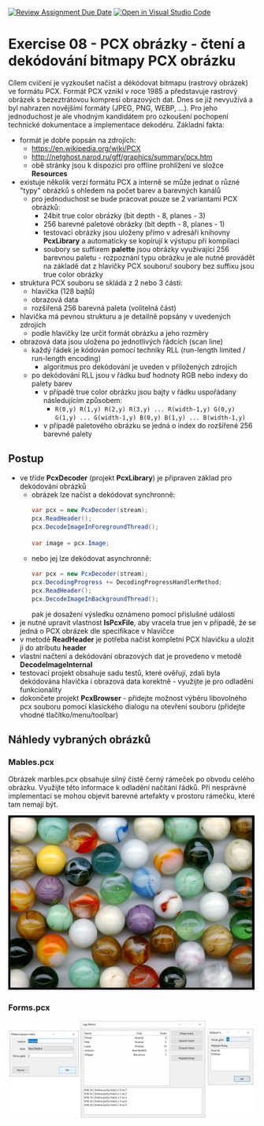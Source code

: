 [![Review Assignment Due Date](https://classroom.github.com/assets/deadline-readme-button-24ddc0f5d75046c5622901739e7c5dd533143b0c8e959d652212380cedb1ea36.svg)](https://classroom.github.com/a/-7fpTXb6)
[![Open in Visual Studio Code](https://classroom.github.com/assets/open-in-vscode-718a45dd9cf7e7f842a935f5ebbe5719a5e09af4491e668f4dbf3b35d5cca122.svg)](https://classroom.github.com/online_ide?assignment_repo_id=10828908&assignment_repo_type=AssignmentRepo)
# Exercise 08 - PCX obrázky - čtení a dekódování bitmapy PCX obrázku

Cílem cvičení je vyzkoušet načíst a dékódovat bitmapu (rastrový obrázek) ve formátu PCX. Formát PCX vznikl v roce 1985 a představuje rastrový obrázek s bezeztrátovou kompresí obrazových dat. Dnes se již nevyužívá a byl nahrazen novějšími formáty (JPEG, PNG, WEBP, ...). Pro jeho jednoduchost je ale vhodným kandidátem pro ozkoušení pochopení technické dokumentace a implementace dekodéru. Základní fakta:

* formát je dobře popsán na zdrojích:
  * https://en.wikipedia.org/wiki/PCX
  * http://netghost.narod.ru/gff/graphics/summary/pcx.htm
  * obě stránky jsou k dispozici pro offline prohlížení ve složce **Resources**
* existuje několik verzí formátu PCX a interně se může jednat o různé "typy" obrázků s ohledem na počet barev a barevných kanálů
  * pro jednoduchost se bude pracovat pouze se 2 variantami PCX obrázků:
    * 24bit true color obrázky (bit depth - 8, planes - 3)
    * 256 barevné paletové obrázky (bit depth - 8, planes - 1)
    * testovací obrázky jsou uloženy přímo v adresáři knihovny **PcxLibrary** a automaticky se kopírují k výstupu při kompilaci
    * soubory se suffixem **palette** jsou obrázky využívající 256 barevnou paletu - rozpoznání typu obrázku je ale nutné provádět na základě dat z hlavičky PCX souboru! soubory bez suffixu jsou true color obrázky
* struktura PCX souboru se skládá z 2 nebo 3 částí:
  * hlavička (128 bajtů)
  * obrazová data
  * rozšířená 256 barevná paleta (volitelná část)
* hlavička má pevnou strukturu a je detailně popsány v uvedených zdrojích
  * podle hlavičky lze určit formát obrázku a jeho rozměry
* obrazová data jsou uložena po jednotlivých řádcích (scan line)
  * každý řádek je kódován pomocí techniky RLL (run-length limited / run-length encoding)
    * algoritmus pro dekódování je uveden v přiložených zdrojích
  * po dekódování RLL jsou v řádku buď hodnoty RGB nebo indexy do palety barev
    * v případě true color obrázku jsou bajty v řádku uspořádany následujícím způsobem:
      * ```R(0,y) R(1,y) R(2,y) R(3,y) ... R(width-1,y) G(0,y) G(1,y) ... G(width-1,y) B(0,y) B(1,y) ... B(width-1,y)```
    * v případě paletového obrázku se jedná o index do rozšířené 256 barevné palety

## Postup

* ve tříde **PcxDecoder** (projekt **PcxLibrary**) je připraven základ pro dekódování obrázků
  * obrázek lze načíst a dekódovat synchronně:
    ```csharp
    var pcx = new PcxDecoder(stream);
    pcx.ReadHeader();
    pcx.DecodeImageInForegroundThread();

    var image = pcx.Image;
    ```
  * nebo jej lze dekódovat asynchronně:
    ```csharp
    var pcx = new PcxDecoder(stream);
    pcx.DecodingProgress += DecodingProgressHandlerMethod;
    pcx.ReadHeader();
    pcx.DecodeImageInBackgroundThread();
    ```
    pak je dosažení výsledku oznámeno pomocí příslušné události
* je nutné upravit vlastnost **IsPcxFile**, aby vracela true jen v případě, že se jedná o PCX obrázek dle specifikace v hlavičce
* v metodě **ReadHeader** je potřeba načíst kompletní PCX hlavičku a uložit ji do atributu **header**
* vlastní načtení a dekódování obrazových dat je provedeno v metodě **DecodeImageInternal**
* testovací projekt obsahuje sadu testů, které ověřují, zdali byla dekódována hlavička i obrazová data korektně - využijte je pro odladění funkcionality
* dokončete projekt **PcxBrowser** - přidejte možnost výběru libovolného pcx souboru pomocí klasického dialogu na otevření souboru (přidejte vhodné tlačítko/menu/toolbar)

## Náhledy vybraných obrázků
### Mables.pcx
Obrázek marbles.pcx obsahuje silný čistě černý rámeček po obvodu celého obrázku. Využijte této informace k odladění načítání řádků. Při nesprávné implementaci se mohou objevit barevné artefakty v prostoru rámečku, které tam nemají být.

![marbles](Resources/marbles.jpg)

### Forms.pcx
![forms](Resources/forms.jpg)